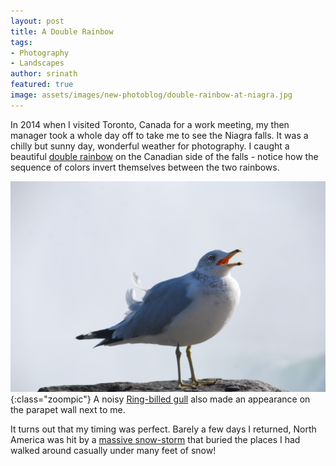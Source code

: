 ```yaml
---
layout: post
title: A Double Rainbow
tags:
- Photography
- Landscapes
author: srinath
featured: true
image: assets/images/new-photoblog/double-rainbow-at-niagra.jpg
---
```


In 2014 when I visited Toronto, Canada for a work meeting, my then manager
took a whole day off to take me to see the Niagra falls. It was a chilly but sunny 
day, wonderful weather for photography. I caught a beautiful 
[double rainbow](https://www.metoffice.gov.uk/weather/learn-about/weather/optical-effects/rainbows/double-rainbows)
on the Canadian side of the falls - notice how the sequence of colors invert
themselves between the two rainbows.

![Ring Billed Gull](/assets/images/new-photoblog/ring-billed-gull.jpg){:class="zoompic"}
A noisy [Ring-billed gull](https://en.wikipedia.org/wiki/Ring-billed_gull) also made an 
appearance on the parapet wall next to me.

It turns out that my timing was perfect. Barely a few days I returned, North America was hit by
a [massive snow-storm](https://en.wikipedia.org/wiki/November_13%E2%80%9321,_2014_North_American_winter_storm)
that buried the places I had walked around casually under many feet of snow!